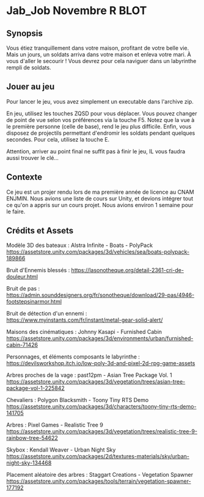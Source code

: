# Jab_Job Novembre R BLOT

## Synopsis
Vous étiez tranquillement dans votre maison, profitant de votre belle vie. Mais un jours, un soldats arriva dans votre maison et enleva votre mari.
À vous d'aller le secourir ! Vous devrez pour cela naviguer dans un labyrinthe rempli de soldats.

## Jouer au jeu
Pour lancer le jeu, vous avez simplement un executable dans l'archive zip.

En jeu, utilisez les touches ZQSD pour vous déplacer. Vous pouvez changer de point de vue selon vos préférences via la touche F5. Notez que la vue à le première personne (celle de base), rend le jeu plus difficile.
Enfin, vous disposez de projectils permettant d'endromir les soldats pendant quelques secondes. Pour cela, utilisez la touche E.

Attention, arriver au point final ne suffit pas à finir le jeu, IL vous faudra aussi trouver le clé...

## Contexte
Ce jeu est un projer rendu lors de ma première année de licence au CNAM ENJMIN. Nous avions une liste de cours sur Unity, et devions intégrer tout ce qu'on a appris sur un cours projet. Nous avions environ 1 semaine pour le faire.

## Crédits et Assets

Modèle 3D des bateaux : Alstra Infinite - Boats - PolyPack https://assetstore.unity.com/packages/3d/vehicles/sea/boats-polypack-189866

Bruit d'Ennemis blessés : https://lasonotheque.org/detail-2361-cri-de-douleur.html

Bruit de pas : https://admin.sounddesigners.org/fr/sonotheque/download/29-pas/4946-footstepsinarmor.html

Bruit de détection d'un ennemi : https://www.myinstants.com/fr/instant/metal-gear-solid-alert/

Maisons des cinématiques : Johnny Kasapi - Furnished Cabin https://assetstore.unity.com/packages/3d/environments/urban/furnished-cabin-71426

Personnages, et éléments composants le labyrinthe : https://devilsworkshop.itch.io/low-poly-3d-and-pixel-2d-rpg-game-assets

Arbres proches de la vage : past12pm - Asian Tree Package Vol. 1 https://assetstore.unity.com/packages/3d/vegetation/trees/asian-tree-package-vol-1-225842

Chevaliers : Polygon Blacksmith - Toony Tiny RTS Demo https://assetstore.unity.com/packages/3d/characters/toony-tiny-rts-demo-141705

Arbres : Pixel Games - Realistic Tree 9 https://assetstore.unity.com/packages/3d/vegetation/trees/realistic-tree-9-rainbow-tree-54622

Skybox : Kendall Weaver - Urban Night Sky https://assetstore.unity.com/packages/2d/textures-materials/sky/urban-night-sky-134468

Placement aléatoire des arbres : Staggart Creations - Vegetation Spawner https://assetstore.unity.com/packages/tools/terrain/vegetation-spawner-177192
